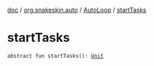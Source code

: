 [doc](../../index.md) / [org.snakeskin.auto](../index.md) / [AutoLoop](index.md) / [startTasks](./start-tasks.md)

# startTasks

`abstract fun startTasks(): `[`Unit`](https://kotlinlang.org/api/latest/jvm/stdlib/kotlin/-unit/index.html)